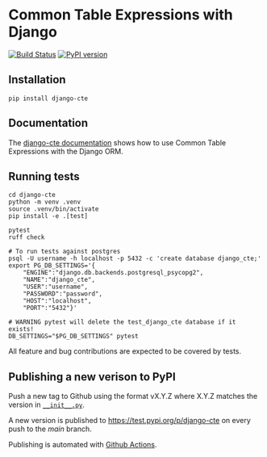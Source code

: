 # Common Table Expressions with Django

[![Build Status](https://github.com/dimagi/django-cte/actions/workflows/tests.yml/badge.svg)](https://github.com/dimagi/django-cte/actions/workflows/tests.yml)
[![PyPI version](https://badge.fury.io/py/django-cte.svg)](https://badge.fury.io/py/django-cte)

## Installation
```
pip install django-cte
```


## Documentation

The [django-cte documentation](https://dimagi.github.io/django-cte/) shows how
to use Common Table Expressions with the Django ORM.


## Running tests

```
cd django-cte
python -m venv .venv
source .venv/bin/activate
pip install -e .[test]

pytest
ruff check

# To run tests against postgres
psql -U username -h localhost -p 5432 -c 'create database django_cte;'
export PG_DB_SETTINGS='{
    "ENGINE":"django.db.backends.postgresql_psycopg2",
    "NAME":"django_cte",
    "USER":"username",
    "PASSWORD":"password",
    "HOST":"localhost",
    "PORT":"5432"}'

# WARNING pytest will delete the test_django_cte database if it exists!
DB_SETTINGS="$PG_DB_SETTINGS" pytest
```

All feature and bug contributions are expected to be covered by tests.


## Publishing a new verison to PyPI

Push a new tag to Github using the format vX.Y.Z where X.Y.Z matches the version
in [`__init__.py`](django_cte/__init__.py).

A new version is published to https://test.pypi.org/p/django-cte on every
push to the *main* branch.

Publishing is automated with [Github Actions](.github/workflows/pypi.yml).
